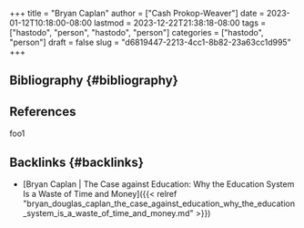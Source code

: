 +++
title = "Bryan Caplan"
author = ["Cash Prokop-Weaver"]
date = 2023-01-12T10:18:00-08:00
lastmod = 2023-12-22T21:38:18-08:00
tags = ["hastodo", "person", "hastodo", "person"]
categories = ["hastodo", "person"]
draft = false
slug = "d6819447-2213-4cc1-8b82-23a63cc1d995"
+++

## Bibliography {#bibliography}

## References

<style>.csl-entry{text-indent: -1.5em; margin-left: 1.5em;}</style><div class="csl-bib-body">
</div>

foo1


## Backlinks {#backlinks}

-   [Bryan Caplan | The Case against Education: Why the Education System Is a Waste of Time and Money]({{< relref "bryan_douglas_caplan_the_case_against_education_why_the_education_system_is_a_waste_of_time_and_money.md" >}})

